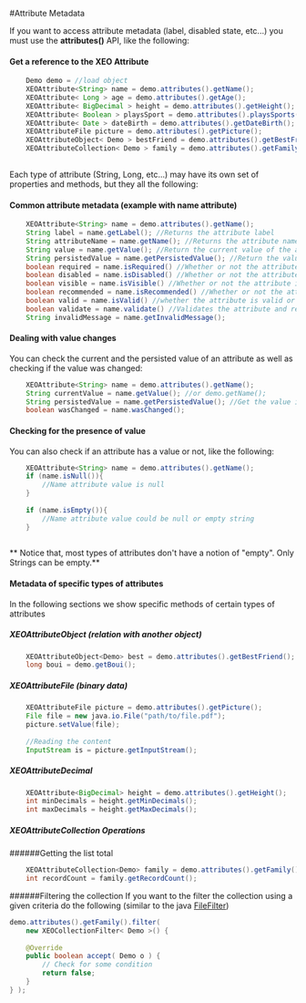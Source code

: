 #Attribute Metadata

If you want to access attribute metadata (label, disabled state, etc...) you must use the **attributes()** API, like the following:

#### Get a reference to the XEO Attribute
```java
	Demo demo = //load object
	XEOAttribute<String> name = demo.attributes().getName();
    XEOAttribute< Long > age = demo.attributes().getAge();
    XEOAttribute< BigDecimal > height = demo.attributes().getHeight();
    XEOAttribute< Boolean > playsSport = demo.attributes().playsSports();
    XEOAttribute< Date > dateBirth = demo.attributes().getDateBirth();
    XEOAttributeFile picture = demo.attributes().getPicture();
    XEOAttributeObject< Demo > bestFriend = demo.attributes().getBestFriend();
    XEOAttributeCollection< Demo > family = demo.attributes().getFamily();
    
```

Each type of attribute (String, Long, etc...) may have its own set of properties and methods, but they all the following:

#### Common attribute metadata (example with name attribute)
```java
	XEOAttribute<String> name = demo.attributes().getName();
    String label = name.getLabel(); //Returns the attribute label
    String attributeName = name.getName(); //Returns the attribute name (as defined in the .xeomodel)
    String value = name.getValue(); //Return the current value of the attribute, if the value was changed you get that value, see bellow for the value stored in the database
    String persistedValue = name.getPersistedValue(); //Return the value of the attribute as persisted in the database
    boolean required = name.isRequired() //Whether or not the attribute is required
    boolean disabled = name.isDisabled() //Whether or not the attribute is disabled
    boolean visible = name.isVisible() //Whether or not the attribute is visible
    boolean recommended = name.isRecommended() //Whether or not the attribute is recommended
    boolean valid = name.isValid() //whether the attribute is valid or not
    boolean validate = name.validate() //Validates the attribute and returns its valid state
    String invalidMessage = name.getInvalidMessage();

```

#### Dealing with value changes

You can check the current and the persisted value of an attribute as well as checking if the value was changed:

```java
	XEOAttribute<String> name = demo.attributes().getName();
    String currentValue = name.getValue(); //or demo.getName();
    String persistedValue = name.getPersistedValue(); //Get the value in the database
    boolean wasChanged = name.wasChanged();
```

#### Checking for the presence of value

You can also check if an attribute has a value or not, like the following:

```java
	XEOAttribute<String> name = demo.attributes().getName();
    if (name.isNull()){
    	//Name attribute value is null
    }
    
    if (name.isEmpty()){
    	//Name attribute value could be null or empty string
    }
    

```

** Notice that, most types of attributes don't have a notion of "empty". Only Strings can be empty.**

#### Metadata of specific types of attributes

In the following sections we show specific methods of certain types of attributes

##### XEOAttributeObject (relation with another object)
```java
	XEOAttributeObject<Demo> best = demo.attributes().getBestFriend();
    long boui = demo.getBoui();

```

##### XEOAttributeFile (binary data)

```java
	XEOAttributeFile picture = demo.attributes().getPicture();
    File file = new java.io.File("path/to/file.pdf");
    picture.setValue(file);
    
    //Reading the content
    InputStream is = picture.getInputStream();

```

##### XEOAttributeDecimal
```java
	XEOAttribute<BigDecimal> height = demo.attributes().getHeight();
    int minDecimals = height.getMinDecimals();
    int maxDecimals = height.getMaxDecimals();
```

##### XEOAttributeCollection Operations

######Getting the list total
```java
	XEOAttributeCollection<Demo> family = demo.attributes().getFamily();
    int recordCount = family.getRecordCount();

```
######Filtering the collection
If you want to the filter the collection using a given criteria do the following (similar to the java [FileFilter](http://docs.oracle.com/javase/8/docs/api/java/io/FileFilter.html))

```java
demo.attributes().getFamily().filter( 
	new XEOCollectionFilter< Demo >() {
	
    @Override
	public boolean accept( Demo o ) {
		// Check for some condition
		return false;
	}
} );

```

